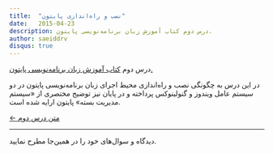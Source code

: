 ```yaml
---
title:  "نصب و راه‌اندازی پایتون"
date:   2015-04-23
description: درس دوم کتاب آموزش زبان برنامه‌نویسی پایتون.
author: saeiddrv
disqus: true
---
```


درس دوم [کتاب آموزش زبان برنامه‌نویسی پایتون.](https://coderz.ir/python)


در این درس به چگونگی نصب و راه‌اندازی محیط اجرای زبان برنامه‌نویسی پایتون در دو سیستم عامل ویندوز و گنولینوکس پرداخته و در پایان نیز توضیح مختصری از «سیستم مدیریت بسته» پایتون ارایه شده است.


[← متن درس دوم](https://python.coderz.ir/lessons/l02.html)

---

دیدگاه و سوال‌های خود را در همین‌جا مطرح نمایید.
